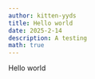 ```yaml
---
author: kitten-yyds
title: Hello world
date: 2025-2-14
description: A testing
math: true
---
```


Hello world
